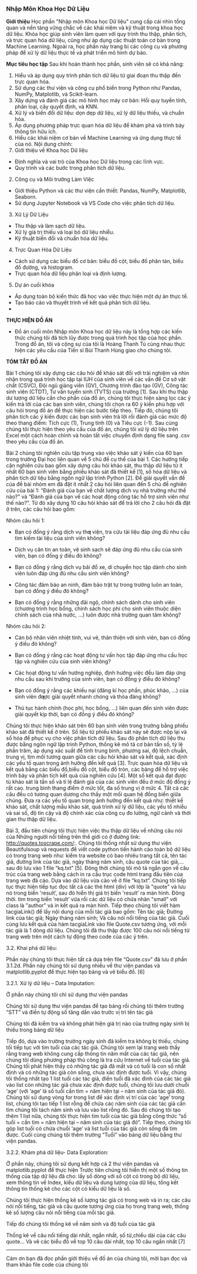 ### **Nhập Môn Khoa Học Dữ Liệu**
**Giới thiệu**
Học phần "Nhập môn Khoa học Dữ liệu" cung cấp cái nhìn tổng quan và nền tảng vững chắc về các khái niệm và kỹ thuật trong khoa học dữ liệu. Khóa học giúp sinh viên làm quen với quy trình thu thập, phân tích, và trực quan hóa dữ liệu, cũng như áp dụng các thuật toán cơ bản trong Machine Learning. Ngoài ra, học phần này trang bị các công cụ và phương pháp để xử lý dữ liệu thực tế và phát triển mô hình dự báo.

**Mục tiêu học tập**
Sau khi hoàn thành học phần, sinh viên sẽ có khả năng:

1.	Hiểu và áp dụng quy trình phân tích dữ liệu từ giai đoạn thu thập đến trực quan hóa.
2.	Sử dụng các thư viện và công cụ phổ biến trong Python như Pandas, NumPy, Matplotlib, và Scikit-learn.
3.	Xây dựng và đánh giá các mô hình học máy cơ bản: Hồi quy tuyến tính, phân loại, cây quyết định, và KNN.
4.	Xử lý và biến đổi dữ liệu: dọn dẹp dữ liệu, xử lý dữ liệu thiếu, và chuẩn hóa.
5.	Áp dụng phương pháp trực quan hóa dữ liệu để khám phá và trình bày thông tin hữu ích.
6.	Hiểu các khái niệm cơ bản về Machine Learning và ứng dụng thực tế của nó.
Nội dung chính:
1.	Giới thiệu về Khoa học Dữ liệu

-	Định nghĩa và vai trò của Khoa học Dữ liệu trong các lĩnh vực.
-	Quy trình và các bước trong phân tích dữ liệu.
2.	Công cụ và Môi trường Làm Việc

-	Giới thiệu Python và các thư viện cần thiết: Pandas, NumPy, Matplotlib, Seaborn.
-	Sử dụng Jupyter Notebook và VS Code cho việc phân tích dữ liệu.
3.	Xử Lý Dữ Liệu

-	Thu thập và làm sạch dữ liệu.
-	Xử lý giá trị thiếu và loại bỏ dữ liệu nhiễu.
-	Kỹ thuật biến đổi và chuẩn hóa dữ liệu.
4.	Trực Quan Hóa Dữ Liệu

-	Cách sử dụng các biểu đồ cơ bản: biểu đồ cột, biểu đồ phân tán, biểu đồ đường, và histogram.
-	Trực quan hóa dữ liệu phân loại và định lượng.
5.	Dự án cuối khóa

-	Áp dụng toàn bộ kiến thức đã học vào việc thực hiện một dự án thực tế.
-	Tạo báo cáo và thuyết trình về kết quả phân tích dữ liệu.
-	
**THỰC HIỆN ĐỒ ÁN**
-	Đồ án cuối môn Nhập môn Khoa học dữ liệu này là tổng hợp các kiến thức chúng tôi đã tích lũy được trong quá trình học tập của học phần. Trong đồ án, tôi và cộng sự của tôi là Hoàng Thanh Tú cùng nhau thực hiện các yêu cầu của Tiến sĩ Bùi Thanh Hùng giao cho chúng tôi.

**TÓM TẮT ĐỒ ÁN**


 Bài 1 chúng tôi xây dựng các câu hỏi để khảo sát đối với trải nghiệm và nhìn nhận trong quá trình học tập tại IUH của sinh viên về các vấn đề Cơ sở vật chất (CSVC), Đội ngũ giảng viên (GV), Chương trình đào tạo (GV), Công tác sinh viên (CTDT), Tư vấn tuyển sinh (TVTS) của trường [1]. Sau khi thu thập dư lượng dữ liệu cần cho phần của đồ án, chúng tôi thực hiện sàng lọc các ý kiến trả lời của các bạn sinh viên, chúng tôi chọn ra 60 ý kiến phù hợp với câu hỏi trong đồ án để thực hiện các bước tiếp theo. Tiếp đó, chúng tôi phân tích các ý kiến được các bạn sinh viên trả lời rồi đánh giá các mức độ theo thang điểm: Tích cực (1), Trung tính (0) và Tiêu cực (-1). Sau cùng chúng tôi thực hiện theo yêu cầu của đồ án, chúng tôi xử lý dữ liệu trên Excel một cách hoàn chỉnh và hoàn tất việc chuyển định dạng file sang .csv theo yêu cầu của đồ án. 

Bài 2 chúng tôi nghiên cứu tập trung vào việc khảo sát ý kiến của 60 bạn trong trường Đại học liên quan về 5 chủ đề cụ thể của bài 1. Các hướng tiếp cận nghiên cứu bao gồm xây dựng câu hỏi khảo sát, thu thập dữ liệu từ ít nhất 60 bạn sinh viên bằng phiếu khảo sát đã thiết kế [1], số hóa dữ liệu và phân tích dữ liệu bằng ngôn ngữ lập trình Python [2]. Để giải quyết vấn đề của đề bài nhóm em đã đặt ít nhất 2 câu hỏi liên quan đến 5 chủ đề nghiên cứu của bài 1: “Đánh giá của bạn về chất lượng dịch vụ nhà trường như thế nào?” và “Đánh giá của bạn về các hoạt động công tác hỗ trợ sinh viên như thế nào?”. Từ đó xây dựng 10 câu hỏi khảo sát để trả lời cho 2 câu hỏi đã đặt ở trên, các câu hỏi bao gồm: 

Nhóm câu hỏi 1: 

- Bạn có đồng ý rằng dịch vụ thƣ viện, tra cứu tài liệu đáp ứng đủ nhu cầu tìm kiếm tài liệu của sinh viên không? 

- Dịch vụ căn tin an toàn, vệ sinh sạch sẽ đáp ứng đủ nhu cầu của sinh viên, bạn có đồng ý điều đó không? 

- Bạn có đồng ý rằng dịch vụ bãi đổ xe, di chuyển học tập dành cho sinh viên luôn đáp ứng đủ nhu cầu sinh viên không?

- Công tác đảm bảo an ninh, đảm bảo trật tự trong trường luôn an toàn, bạn có đồng ý điều đó không? 

- Bạn có đồng ý rằng những đãi ngộ, chính sách dành cho sinh viên (chương trình học bổng, chính sách học phí cho sinh viên thuộc diện chính sách của nhà nước, …) luôn được nhà trường quan tâm không? 

Nhóm câu hỏi 2: 

- Cán bộ nhân viên nhiệt tình, vui vẻ, thân thiện với sinh viên, bạn có đồng ý điều đó không? 

- Bạn có đồng ý rằng các hoạt động tư vấn học tập đáp ứng nhu cầu học tập và nghiên cứu của sinh viên không? 

- Các hoạt động tư vấn hướng nghiệp, định hướng việc đều làm đáp ứng nhu cầu sau khi trường của sinh viên, bạn có đồng ý điều đó không?

- Bạn có đồng ý rằng các khiếu nại (đăng kí học phần, phúc khảo, …) của sinh viên đƣợc giải quyết nhanh chóng và thỏa đáng không? 

- Thủ tục hành chính (học phí, học bổng, …) liên quan đến sinh viên được giải quyết kịp thời, bạn có đồng ý điều đó không?

Chúng tôi thực hiện khảo sát trên 60 bạn sinh viên trong trường bằng phiếu khảo sát đã thiết kế ở trên. Số liệu từ phiếu khảo sát này sẽ được nộp lại và số hóa để phục vụ cho việc phân tích dữ liệu. Sau đó phân tích dữ liệu thu được bằng ngôn ngữ lập trình Python, thống kê mô tả cơ bản tần số, tỷ lệ phần trăm, áp dụng xác suất để tính trung bình, phương sai, độ lệch chuẩn, trung vị, tìm mối tương quan giữa các câu hỏi khảo sát và kết quả, xác định các yếu tố quan trọng ảnh hưởng đến kết quả [3]. Trực quan hóa dữ liệu và kết quả bằng các biểu đồ,biểu đồ cột, biểu đồ tròn, các bảng để hỗ trợ việc trình bày và phân tích kết quả của nghiên cứu [4]. Một số kết quả đạt được tù khảo sát là tần số và tỉ lệ đánh giá của các sinh viên đều ở mức độ đồng ý rất cao. trung bình thang điểm ở mức tốt, đa số trung vị ở mức 4. Tất cả các câu đều có tương quan dương cho thấy một mối quan hệ đồng biến giữa chúng. Đưa ra các yếu tố quan trọng ảnh hưởng đến kết quả như: thiết kế khảo sát, chất lượng mẫu khảo sát, quá trình xử lý dữ liệu, các yếu tố nhiễu và sai số, độ tin cậy và độ chính xác của công cụ đo lường, ngữ cảnh và thời gian thu thập dữ liệu. 

Bài 3, đầu tiên chúng tôi thực hiện việc thu thập dữ liệu về những câu nói của Những người nổi tiếng trên thế giới có ở đường link: http://quotes.toscrape.com/:. Chúng tôi thống nhất sử dụng thư viện Beautifulsoup và requests để viết code python tiến hành cào toàn bộ dữ liệu có trong trang web như: kiểm tra website có bao nhiêu trang tất cả, tên tác giả, đường link của tác giả, ngày tháng năm sinh, câu quote của tác giả,… sau đó lưu vào 1 file “kq.txt” [5]. Đông thời chúng tôi mô tả ngắn gọn về câu trúc của trang web bằng cách in ra cấu trục code html trang đầu tiên của trang web đã cào. Dựa vào dữ liệu vừa cào về ở file “kq.txt”. Chúng tôi tiếp tục thực hiện tiếp tục đọc tất cả các thẻ html (div) với lớp là "quote" và lưu nó trong biến 'result’, sau đó hiển thị giá trị biến 'result’ ra màn hình. Đông thời. tìm trong biến 'result’ vừa rồi các dữ liệu có chứa nhãn "small" với class là "author" và in kết quả ra màn hình. Tiếp theo chúng tôi viết hàm tacgiaLink() để lấy nội dung của mỗi tác giả bao gồm: Tên tác giả; Đường link của tác giả; Ngày tháng năm sinh; Và câu nói nổi tiếng của tác giả. Cuối cùng lưu kết quả của hàm tacgiaLink vào file Quote.csv tương ứng, với mỗi tác giả là 1 dòng dữ liệu. Chúng tôi đã thu thập được 100 câu nói nổi tiếng từ trang web trên một cách tự động theo code của các ý trên. 

3.2. Khai phá dữ liệu: 

Phần này chúng tôi thực hiện tất cả dựa trên file “Quote.csv” đã lưu ở phần 3.1.2d. Phần này chúng tôi sử dụng nhiều về thư viện pandas và matplotlib.pyplot để thực hiện tạo bảng và vẽ biểu đồ. [6] 

3.2.1. Xử lý dữ liệu – Data Imputation: 

Ở phần này chúng tôi chỉ sử dụng thư viện pandas 

Chúng tôi sử dụng thư viện pandas để tạo bảng rồi chúng tôi thêm trường “STT” và điền tự động số tăng dần vào trước vị trí tên tác giả 

Chúng tôi đã kiểm tra và không phát hiện giá trị nào của trường ngày sinh bị thiếu trong bảng dữ liệu 

Tiếp đó, dựa vào trường trường ngày sinh đã kiểm tra không bị thiếu, chúng tối tiếp tục với tìm tuổi của các tác giả. Chúng tôi xem lại trang web thấy rằng trang web không cung cấp thông tin năm mất của các tác giả, nên chúng tôi dùng phương pháp thủ công là tra cứu Internet về tuổi của tác giả. Chúng tối phát hiện thấy có những tác giả đã mất và có tuổi là con số nhất định và có những tác giả còn sống, chưa xác định được tuổi. Vì vậy, chúng tôi thống nhất tạo 1 list tuổi các tác giả, điền tuổi đã xác đinh của các tác giả vào list còn những tác giả chưa xác định được tuổi, chúng tôi lưu dưới chuỗi ‘age’ (với ‘age’ là số tuổi cần tìm = năm hiện tại – năm sinh của tác giả đó). Chúng tôi sử dụng vòng for trong list để xác định vị trí của các ‘age’ trong list, chúng tôi tạo tiếp 1 list rỗng để chứa các năm sinh của các tác giả cần tìm chúng tôi tách năm sinh và lưu vào list rỗng đó. Sau đó chúng tôi tạo thêm 1 list nữa, chúng tôi thực hiện tìm tuổi của tác giả bằng công thức “số tuổi = cần tìm = năm hiện tại – năm sinh của tác giả đó”. Tiếp theo, chúng tôi gộp list tuổi có chứa chuỗi ‘age’ và list tuổi của tác giả còn sống đã tìm được. Cuối cùng chúng tôi thêm trường “Tuổi” vào bảng dữ liệu bằng thư viện pandas. 

3.2.2. Khám phá dữ liệu- Data Exploration: 

Ở phần này, chúng tôi sử dụng kết hợp cả 2 thư viện pandas và matplotlib.pyplot để thực hiện Trước tiên chúng tôi hiển thị một số thông tin thống của tập dữ liệu đã cho: lấy số dòng với số cột có trong bộ dữ liệu, xem thông tin về Index, kiểu dữ liệu và dung lượng của dữ liệu, tổng kết thông tin thống kê cho các cột có kiểu dữ liệu là số. 

Chúng tôi thực hiện thống kê số lượng tác giả có trong web và in ra; các câu nói nổi tiếng, tác giả và câu quote tương ứng của họ trong trang web, thống kê số lượng câu nói nổi tiếng của mỗi tác giả. 

Tiếp đó chúng tôi thống kê về năm sinh và độ tuổi của tác giả

Thống kê về câu nổi tiếng dài nhất, ngắn nhất, số từ,chiều dài của các câu quote… Và vẽ các biểu đồ về top 10 câu dài nhất, top 10 câu ngắn nhất [7]

---
Cảm ơn bạn đã đọc phần giới thiệu về đồ án của chúng tôi, mời bạn đọc và tham khảo file code của chúng tôi
